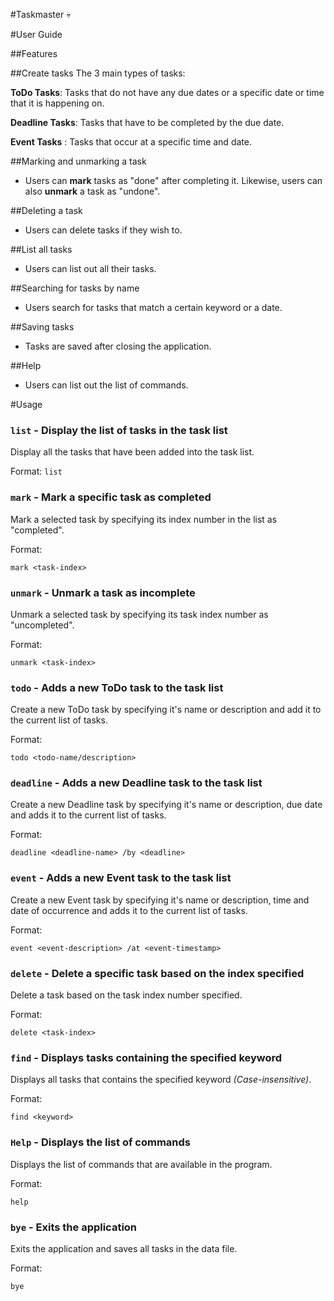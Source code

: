 #Taskmaster :skull:

#User Guide

##Features 

##Create tasks
The 3 main types of tasks:

**ToDo Tasks**: Tasks that do not have any due dates or a specific date or time that it is happening on. 

**Deadline Tasks**: Tasks that have to be completed by the due date.

**Event Tasks** : Tasks that occur at a specific time and date.


##Marking and unmarking a task
- Users can **mark** tasks as "done" after completing it. Likewise, users can also **unmark** a task as "undone".

##Deleting a task
- Users can delete tasks if they wish to.

##List all tasks
- Users can list out all their tasks.

##Searching for tasks by name
- Users search for tasks that match a certain keyword or a date.

##Saving tasks
- Tasks are saved after closing the application.

##Help
- Users can list out the list of commands.


#Usage
### `list` - Display the list of tasks in the task list
Display all the tasks that have been added into the task list.

Format:
`list`

### `mark` - Mark a specific task as completed

Mark a selected task by specifying its index number in the list as "completed".

Format:

`mark <task-index>`

### `unmark` - Unmark a task as incomplete

Unmark a selected task by specifying its task index number as "uncompleted".

Format:

`unmark <task-index>`

### `todo` - Adds a new **ToDo** task to the task list

Create a new ToDo task by specifying it's name or description and add it to the current list of tasks.

Format:

`todo <todo-name/description>`

### `deadline` - Adds a new **Deadline** task to the task list

Create a new Deadline task by specifying it's name or description, due date and adds it to the current list of tasks.

Format:

`deadline <deadline-name> /by <deadline>`

### `event` - Adds a new **Event** task to the task list

Create a new Event task by specifying it's name or description, time and date of occurrence and adds it to the current list of tasks.

Format:

`event <event-description> /at <event-timestamp>`


### `delete` - Delete a specific task based on the index specified

Delete a task based on the task index number specified.

Format:

`delete <task-index>`

### `find` - Displays tasks containing the specified keyword

Displays all tasks that contains the specified keyword *(Case-insensitive)*.

Format:

`find <keyword>`

### `Help` - Displays the list of commands

Displays the list of commands that are available in the program.

Format:

`help`


### `bye` - Exits the application

Exits the application and saves all tasks in the data file.

Format:

`bye`


